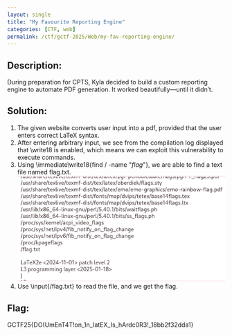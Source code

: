 ```yaml
---
layout: single
title: "My Favourite Reporting Engine"
categories: [CTF, web]
permalink: /ctf/gctf-2025/Web/my-fav-reporting-engine/
---
```


## Description:
During preparation for CPTS, Kyla decided to build a custom reporting engine to automate PDF generation. It worked beautifully—until it didn’t.

## Solution:
1. The given website converts user input into a pdf, provided that the user enters correct LaTeX syntax.
2. After entering arbitrary input, we see from the compilation log displayed that \write18 is enabled, which means we can exploit this vulnerability to execute commands.
3. Using \immediate\write18{find / -name "*flag*"}, we are able to find a text file named flag.txt. <br>
![Finding the text file](images/my-fav-reporting-engine.png)
4. Use \input{/flag.txt} to read the file, and we get the flag.

## Flag:
GCTF25{DO(UmEnT4T!on_1n_IatEX_Is_hArdc0R3!_18bb2f32dda1}
